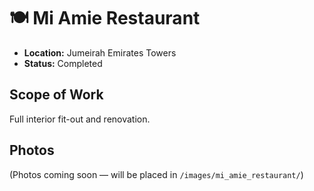 # 🍽️ Mi Amie Restaurant

- **Location:** Jumeirah Emirates Towers
- **Status:** Completed

## Scope of Work
Full interior fit-out and renovation.

## Photos
(Photos coming soon — will be placed in `/images/mi_amie_restaurant/`)
